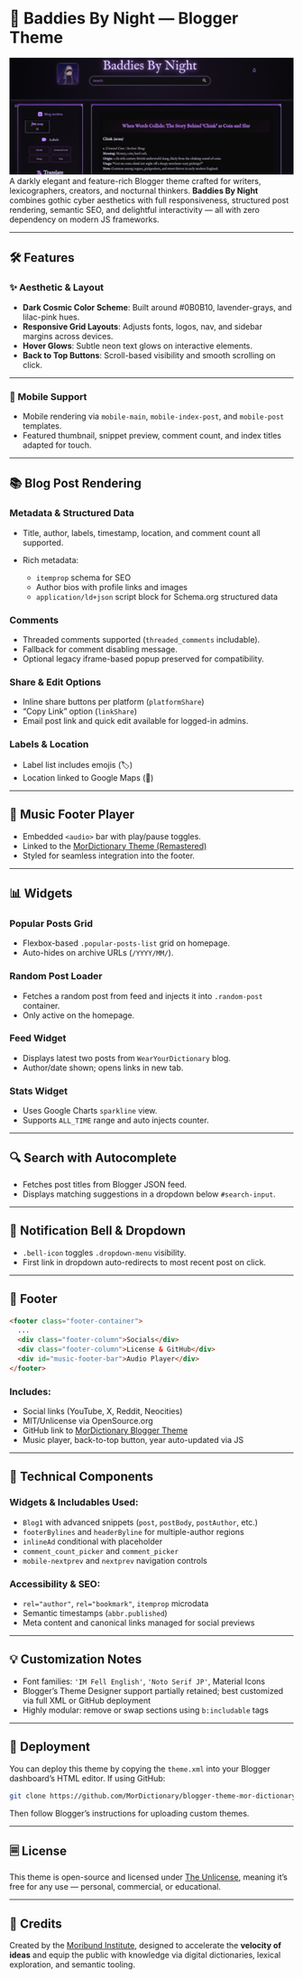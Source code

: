 # 🧷 Baddies By Night — Blogger Theme
![Screenshot of the Baddies By Night Theme on MacBook Air](Images/ThemeScreenshotonMacbookAir.png)
A darkly elegant and feature-rich Blogger theme crafted for writers, lexicographers, creators, and nocturnal thinkers. **Baddies By Night** combines gothic cyber aesthetics with full responsiveness, structured post rendering, semantic SEO, and delightful interactivity — all with zero dependency on modern JS frameworks.

---

## 🛠 Features

### ✨ Aesthetic & Layout

* **Dark Cosmic Color Scheme**: Built around #0B0B10, lavender-grays, and lilac-pink hues.
* **Responsive Grid Layouts**: Adjusts fonts, logos, nav, and sidebar margins across devices.
* **Hover Glows**: Subtle neon text glows on interactive elements.
* **Back to Top Buttons**: Scroll-based visibility and smooth scrolling on click.

---

### 📱 Mobile Support

* Mobile rendering via `mobile-main`, `mobile-index-post`, and `mobile-post` templates.
* Featured thumbnail, snippet preview, comment count, and index titles adapted for touch.

---

## 📚 Blog Post Rendering

### Metadata & Structured Data

* Title, author, labels, timestamp, location, and comment count all supported.
* Rich metadata:

  * `itemprop` schema for SEO
  * Author bios with profile links and images
  * `application/ld+json` script block for Schema.org structured data

### Comments

* Threaded comments supported (`threaded_comments` includable).
* Fallback for comment disabling message.
* Optional legacy iframe-based popup preserved for compatibility.

### Share & Edit Options

* Inline share buttons per platform (`platformShare`)
* “Copy Link” option (`linkShare`)
* Email post link and quick edit available for logged-in admins.

### Labels & Location

* Label list includes emojis (🏷️)
* Location linked to Google Maps (📍)

---

## 🎵 Music Footer Player

* Embedded `<audio>` bar with play/pause toggles.
* Linked to the [MorDictionary Theme (Remastered)](https://soundcloud.com/mor-dictionary/mordictionary-theme-remastered-free-to-use-moribund-institute-suno)
* Styled for seamless integration into the footer.

---

## 📊 Widgets

### Popular Posts Grid

* Flexbox-based `.popular-posts-list` grid on homepage.
* Auto-hides on archive URLs (`/YYYY/MM/`).

### Random Post Loader

* Fetches a random post from feed and injects it into `.random-post` container.
* Only active on the homepage.

### Feed Widget

* Displays latest two posts from `WearYourDictionary` blog.
* Author/date shown; opens links in new tab.

### Stats Widget

* Uses Google Charts `sparkline` view.
* Supports `ALL_TIME` range and auto injects counter.

---

## 🔍 Search with Autocomplete

* Fetches post titles from Blogger JSON feed.
* Displays matching suggestions in a dropdown below `#search-input`.

---

## 🔔 Notification Bell & Dropdown

* `.bell-icon` toggles `.dropdown-menu` visibility.
* First link in dropdown auto-redirects to most recent post on click.

---

## 🧩 Footer

```html
<footer class="footer-container">
  ...
  <div class="footer-column">Socials</div>
  <div class="footer-column">License & GitHub</div>
  <div id="music-footer-bar">Audio Player</div>
</footer>
```

### Includes:

* Social links (YouTube, X, Reddit, Neocities)
* MIT/Unlicense via OpenSource.org
* GitHub link to [MorDictionary Blogger Theme](https://github.com/MorDictionary/blogger-theme-mor-dictionary/)
* Music player, back-to-top button, year auto-updated via JS

---

## 🧠 Technical Components

### Widgets & Includables Used:

* `Blog1` with advanced snippets (`post`, `postBody`, `postAuthor`, etc.)
* `footerBylines` and `headerByline` for multiple-author regions
* `inlineAd` conditional with placeholder
* `comment_count_picker` and `comment_picker`
* `mobile-nextprev` and `nextprev` navigation controls

### Accessibility & SEO:

* `rel="author"`, `rel="bookmark"`, `itemprop` microdata
* Semantic timestamps (`abbr.published`)
* Meta content and canonical links managed for social previews

---

## 💡 Customization Notes

* Font families: `'IM Fell English'`, `'Noto Serif JP'`, Material Icons
* Blogger’s Theme Designer support partially retained; best customized via full XML or GitHub deployment
* Highly modular: remove or swap sections using `b:includable` tags

---

## 📂 Deployment

You can deploy this theme by copying the `theme.xml` into your Blogger dashboard’s HTML editor. If using GitHub:

```bash
git clone https://github.com/MorDictionary/blogger-theme-mor-dictionary.git
```

Then follow Blogger’s instructions for uploading custom themes.

---

## 🗏 License

This theme is open-source and licensed under [The Unlicense](https://opensource.org/license/unlicense/), meaning it’s free for any use — personal, commercial, or educational.

---

## 🧫 Credits

Created by the [Moribund Institute](https://mordictionary.neocities.org/), designed to accelerate the **velocity of ideas** and equip the public with knowledge via digital dictionaries, lexical exploration, and semantic tooling.
